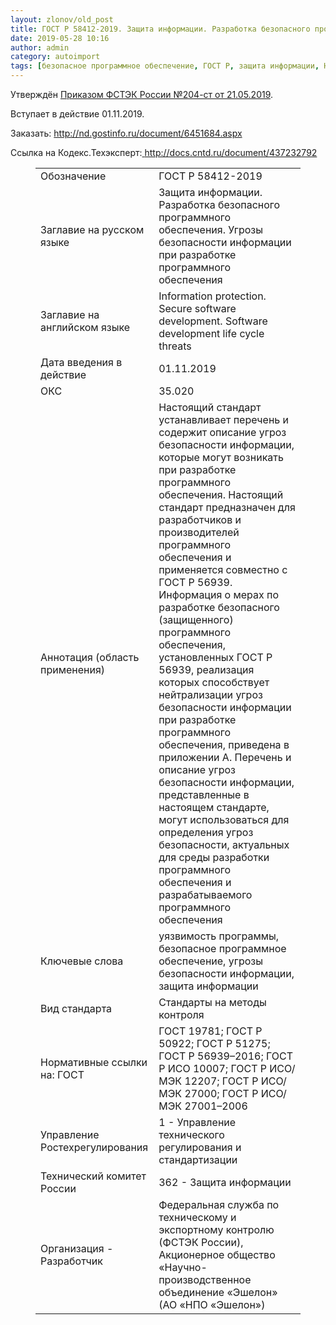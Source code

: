 ```yaml
---
layout: zlonov/old_post
title: ГОСТ Р 58412-2019. Защита информации. Разработка безопасного программного обеспечения. Угрозы безопасности информации при разработке программного обеспечения
date: 2019-05-28 10:16
author: admin
category: autoimport
tags: [безопасное программное обеспечение, ГОСТ Р, защита информации, НПА, угрозы безопасности информации, уязвимость программы]
---
```


Утверждён <a href="https://fstec.ru/tk-362/deyatelnost-tk362/305-prikazy/1858-prikaz-ot-21-maya-2019-g-n-204-st">Приказом ФСТЭК России №204-ст от 21.05.2019</a>. 



Вступает в действие 01.11.2019.



Заказать: <a href="http://nd.gostinfo.ru/document/6451684.aspx">http://nd.gostinfo.ru/document/6451684.aspx</a>



Ссылка на Кодекс.Техэксперт:<a href="http://docs.cntd.ru/document/437232792"> http://docs.cntd.ru/document/437232792</a>


<!-- wp:table -->
<figure class="wp-block-table"><table class=""><tbody><tr><td>Обозначение</td><td>ГОСТ Р 58412-2019</td></tr><tr><td>Заглавие на русском языке</td><td>Защита информации. Разработка безопасного программного обеспечения. Угрозы безопасности информации при разработке программного обеспечения</td></tr><tr><td>Заглавие на английском языке</td><td>Information protection. Secure software development. Software development life cycle threats</td></tr><tr><td>Дата введения в действие</td><td>01.11.2019</td></tr><tr><td>ОКС</td><td>35.020</td></tr><tr><td>Аннотация (область применения)</td><td>Настоящий стандарт устанавливает перечень и содержит описание угроз безопасности информации, которые могут возникать при разработке программного обеспечения. Настоящий стандарт предназначен для разработчиков и производителей программного обеспечения и применяется совместно с ГОСТ Р 56939. Информация о мерах по разработке безопасного (защищенного) программного обеспечения, установленных ГОСТ Р 56939, реализация которых способствует нейтрализации угроз безопасности информации при разработке программного обеспечения, приведена в приложении А. Перечень и описание угроз безопасности информации, представленные в настоящем стандарте, могут использоваться для определения угроз безопасности, актуальных для среды разработки программного обеспечения и разрабатываемого программного обеспечения</td></tr><tr><td>Ключевые слова</td><td>уязвимость программы, безопасное программное обеспечение, угрозы безопасности информации, защита информации</td></tr><tr><td>Вид стандарта</td><td>Стандарты на методы контроля</td></tr><tr><td>Нормативные ссылки на: ГОСТ</td><td>ГОСТ 19781; ГОСТ Р 50922; ГОСТ Р 51275; ГОСТ Р 56939–2016; ГОСТ Р ИСО 10007; ГОСТ Р ИСО/МЭК 12207; ГОСТ Р ИСО/МЭК 27000; ГОСТ Р ИСО/МЭК 27001–2006</td></tr><tr><td>Управление Ростехрегулирования</td><td>1 - Управление технического регулирования и стандартизации</td></tr><tr><td>Технический комитет России</td><td>362 - Защита информации</td></tr><tr><td>Организация - Разработчик</td><td>Федеральная служба по техническому и экспортному контролю (ФСТЭК России), Акционерное общество «Научно-производственное объединение «Эшелон» (АО «НПО «Эшелон»)</td></tr></tbody></table></figure>
<!-- /wp:table -->
